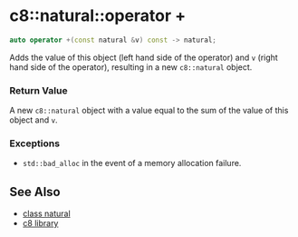 # c8::natural::operator + #

```cpp
auto operator +(const natural &v) const -> natural;
```

Adds the value of this object (left hand side of the operator) and `v` (right hand side of the operator), resulting in a new `c8::natural` object.

### Return Value ###

A new `c8::natural` object with a value equal to the sum of the value of this object and `v`.

### Exceptions ###

* `std::bad_alloc` in the event of a memory allocation failure.

## See Also ##

* [class natural](c8_natural)
* [c8 library](c8)

